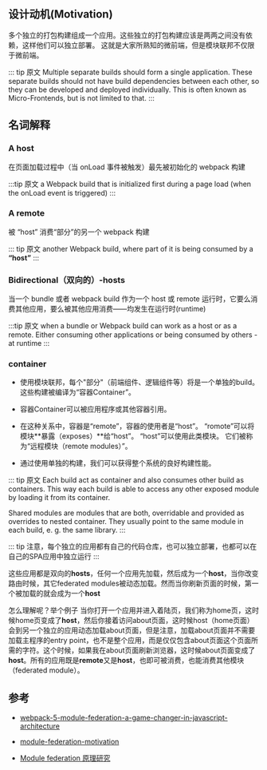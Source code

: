 
## 设计动机(Motivation)

多个独立的打包构建组成一个应用。这些独立的打包构建应该是两两之间没有依赖，这样他们可以独立部署。
这就是大家所熟知的微前端，但是模块联邦不仅限于微前端。

::: tip 原文
Multiple separate builds should form a single application. These separate builds should not have build dependencies between each other, so they can be developed and deployed individually.
This is often known as Micro-Frontends, but is not limited to that.
:::

## 名词解释

### A host

在页面加载过程中（当 onLoad 事件被触发）最先被初始化的 webpack 构建

:::tip 原文
a Webpack build that is initialized first during a page load (when the onLoad event is triggered)
:::

### A remote

被 “host” 消费“部分”的另一个 webpack 构建

::: tip 原文
another Webpack build, where part of it is being consumed by a **“host”**
:::


### Bidirectional（双向的）-hosts

当一个 bundle 或者 webpack build 作为一个 host 或 remote 运行时，它要么消费其他应用，要么被其他应用消费——均发生在运行时(runtime)

:::tip 原文
when a bundle or Webpack build can work as a host or as a remote. Either consuming other applications or being consumed by others - at runtime
:::

### container

 - 使用模块联邦，每个"部分"（前端组件、逻辑组件等）将是一个单独的build。 这些构建被编译为“容器Container”。

 - 容器Container可以被应用程序或其他容器引用。

 - 在这种关系中，容器是“remote”，容器的使用者是“host”。 “romote”可以将模块**暴露（exposes）**给“host”。 “host”可以使用此类模块。 它们被称为“远程模块（remote modules）”。

 - 通过使用单独的构建，我们可以获得整个系统的良好构建性能。

::: tip 原文
Each build act as container and also consumes other build as containers. This way each build is able to access any other exposed module by loading it from its container.

Shared modules are modules that are both, overridable and provided as overrides to nested container. They usually point to the same module in each build, e. g. the same library.
:::


::: tip
注意，每个独立的应用都有自己的代码仓库，也可以独立部署，也都可以在自己的SPA应用中独立运行
:::

这些应用都是双向的**hosts**，任何一个应用先加载，然后成为一个**host**，当你改变路由时候，其它federated modules被动态加载。然而当你刷新页面的时候，第一个被加载的就会成为一个**host**

怎么理解呢？举个例子
当你打开一个应用并进入着陆页，我们称为home页，这时候home页变成了**host**，然后你接着访问about页面，这时候host（home页面）会到另一个独立的应用动态加载about页面，但是注意，加载about页面并不需要加载主程序的entry point，也不是整个应用，而是仅仅包含about页面这个页面所需的字符。这个时候，如果我在about页面刷新浏览器，这时候about页面变成了**host**。所有的应用既是**remote**又是**host**，也即可被消费，也能消费其他模块（federated module）。



## 参考

  - [webpack-5-module-federation-a-game-changer-in-javascript-architecture](https://indepth.dev/posts/1173/webpack-5-module-federation-a-game-changer-in-javascript-architecture)
  - [module-federation-motivation](https://github.com/webpack/changelog-v5/blob/master/guides/module-federation.md)

  - [Module federation 原理研究](https://blog.towavephone.com/module-federation-principle-research/)